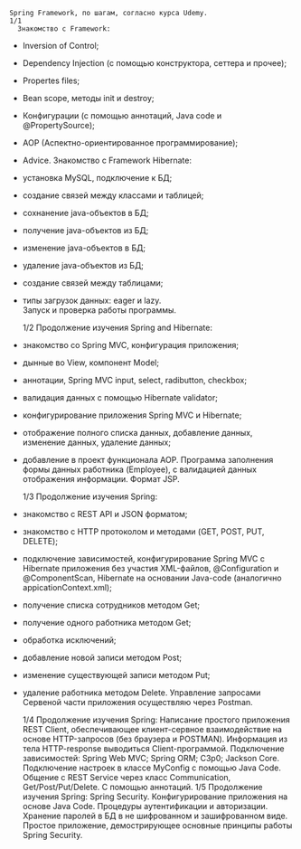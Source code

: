     Spring Framework, по шагам, согласно курса Udemy.
	1/1
	  Знакомство с Framework:
- Inversion of Control;
- Dependency Injection (с помощью конструктора, сеттера и прочее);
- Propertes files;
- Bean scope, методы init и destroy;
- Конфигурации (с помощью аннотаций, Java code и @PropertySource);
- АОР (Аспектно-ориентированное программирование);
- Advice.
	  Знакомство с Framework Hibernate:
- установка MySQL, подключение к БД;
- создание связей между классами и таблицей;
- сохнанение java-объектов в БД;
- получение java-объектов из БД;
- изменение java-объектов в БД;
- удаление java-объектов из БД;
- создание связей между таблицами;
- типы загрузок данных: eager и lazy.	  
    Запуск и проверка работы программы.
  
	1/2
    Продолжение изучения Spring and Hibernate:
- знакомство со Spring MVC, конфигурация приложения;
- дынные во View, компонент Model;
- аннотации, Spring MVC input, select, radibutton, checkbox;
- валидация данных с помощью Hibernate validator;
- конфигурирование приложения Spring MVC и Hibernate;
- отображение полного списка данных, добавление данных, изменение данных,
  удаление данных;
- добавление в проект функционала АОР.
	  Программа заполнения формы данных работника (Employee), с валидацией данных
отображения информации. Формат JSP.

	1/3
    Продолжение изучения Spring:
- знакомство с REST API и JSON форматом;
- знакомство с HTTP протоколом и методами (GET, POST, PUT, DELETE);
- подключение зависимостей, конфигурирование Spring MVC с Hibernate приложения без участия XML-файлов,
 @Configuration и @ComponentScan, Hibernate на основании Java-code (аналогично appicationContext.xml);
- получение списка сотрудников методом Get;
- получение одного работника методом Get;
- обработка исключений;
- добавление новой записи методом Post;
- изменение существующей записи методом Put;
- удаление работника методом Delete.
	  Управление запросами Сервеной части приложения осуществляю через Postman.
	  
	1/4
	Продолжение изучения Spring:
    Написание простого приложения REST Client, обеспечивающее клиент-сервное взаимодействие
на основе HTTP-запросов (без браузера и POSTMAN). Информация из тела HTTP-response выводиться Client-программой.
Подключение зависимостей:
Spring Web MVC;
Spring ORM;
C3p0;
Jackson Core.
Подключение настроек в классе MyConfig с помощью Java Code.
Общение с REST Service через класс Communication, Get/Post/Put/Delete.
C помощью аннотаций.
	1/5
	Продолжение изучения Spring:
     Spring Security.
Конфигурирование приложения на основе Java Code.
Процедуры аутентификации и авторизации.
Хранение паролей в БД в не шифрованном и зашифрованном виде.
Простое приложение, демострирующее основные принципы работы Spring Security.

